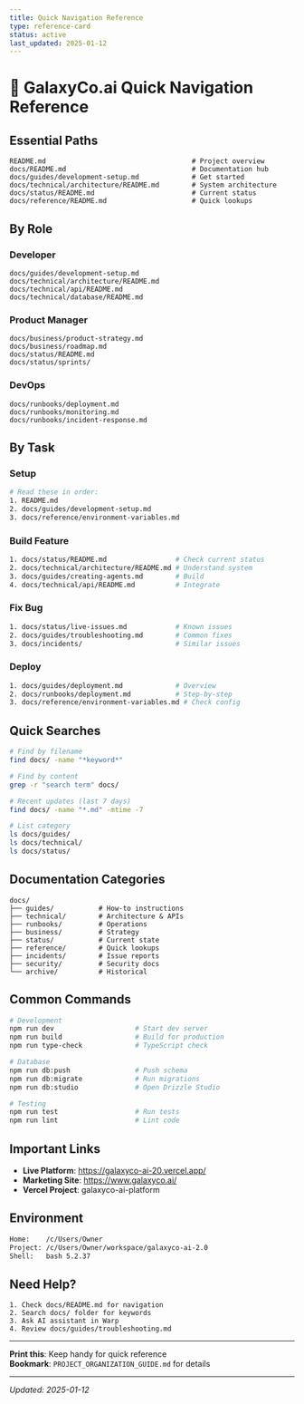 ```yaml
---
title: Quick Navigation Reference
type: reference-card
status: active
last_updated: 2025-01-12
---
```


# 🚀 GalaxyCo.ai Quick Navigation Reference

## Essential Paths

```
README.md                                    # Project overview
docs/README.md                               # Documentation hub
docs/guides/development-setup.md             # Get started
docs/technical/architecture/README.md        # System architecture
docs/status/README.md                        # Current status
docs/reference/README.md                     # Quick lookups
```

## By Role

### Developer

```
docs/guides/development-setup.md
docs/technical/architecture/README.md
docs/technical/api/README.md
docs/technical/database/README.md
```

### Product Manager

```
docs/business/product-strategy.md
docs/business/roadmap.md
docs/status/README.md
docs/status/sprints/
```

### DevOps

```
docs/runbooks/deployment.md
docs/runbooks/monitoring.md
docs/runbooks/incident-response.md
```

## By Task

### Setup

```bash
# Read these in order:
1. README.md
2. docs/guides/development-setup.md
3. docs/reference/environment-variables.md
```

### Build Feature

```bash
1. docs/status/README.md                 # Check current status
2. docs/technical/architecture/README.md # Understand system
3. docs/guides/creating-agents.md        # Build
4. docs/technical/api/README.md          # Integrate
```

### Fix Bug

```bash
1. docs/status/live-issues.md            # Known issues
2. docs/guides/troubleshooting.md        # Common fixes
3. docs/incidents/                       # Similar issues
```

### Deploy

```bash
1. docs/guides/deployment.md             # Overview
2. docs/runbooks/deployment.md           # Step-by-step
3. docs/reference/environment-variables.md # Check config
```

## Quick Searches

```bash
# Find by filename
find docs/ -name "*keyword*"

# Find by content
grep -r "search term" docs/

# Recent updates (last 7 days)
find docs/ -name "*.md" -mtime -7

# List category
ls docs/guides/
ls docs/technical/
ls docs/status/
```

## Documentation Categories

```
docs/
├── guides/           # How-to instructions
├── technical/        # Architecture & APIs
├── runbooks/         # Operations
├── business/         # Strategy
├── status/           # Current state
├── reference/        # Quick lookups
├── incidents/        # Issue reports
├── security/         # Security docs
└── archive/          # Historical
```

## Common Commands

```bash
# Development
npm run dev                    # Start dev server
npm run build                  # Build for production
npm run type-check             # TypeScript check

# Database
npm run db:push                # Push schema
npm run db:migrate             # Run migrations
npm run db:studio              # Open Drizzle Studio

# Testing
npm run test                   # Run tests
npm run lint                   # Lint code
```

## Important Links

- **Live Platform**: https://galaxyco-ai-20.vercel.app/
- **Marketing Site**: https://www.galaxyco.ai/
- **Vercel Project**: galaxyco-ai-platform

## Environment

```bash
Home:    /c/Users/Owner
Project: /c/Users/Owner/workspace/galaxyco-ai-2.0
Shell:   bash 5.2.37
```

## Need Help?

```
1. Check docs/README.md for navigation
2. Search docs/ folder for keywords
3. Ask AI assistant in Warp
4. Review docs/guides/troubleshooting.md
```

---

**Print this**: Keep handy for quick reference  
**Bookmark**: `PROJECT_ORGANIZATION_GUIDE.md` for details

---

_Updated: 2025-01-12_
